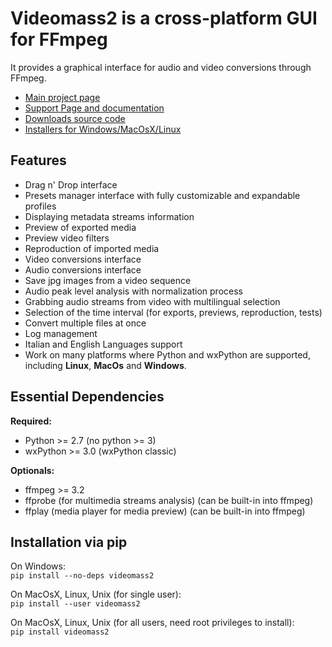 
# **Videomass2** is a cross-platform GUI for FFmpeg   
It provides a graphical interface for audio and video conversions through FFmpeg.


* [Main project page](https://github.com/jeanslack/Videomass2)
* [Support Page and documentation](http://jeanslack.github.io/Videomass2)
* [Downloads source code](https://github.com/jeanslack/Videomass2/releases)
* [Installers for Windows/MacOsX/Linux](https://sourceforge.net/projects/videomass2/)

## Features

- Drag n' Drop interface
- Presets manager interface with fully customizable and expandable profiles  
- Displaying metadata streams information 
- Preview of exported media
- Preview video filters
- Reproduction of imported media
- Video conversions interface 
- Audio conversions interface
- Save jpg images from a video sequence
- Audio peak level analysis with normalization process   
- Grabbing audio streams from video with multilingual selection  
- Selection of the time interval (for exports, previews, reproduction, tests)
- Convert multiple files at once 
- Log management
- Italian and English Languages support
- Work on many platforms where Python and wxPython are supported, 
  including **Linux**, **MacOs** and **Windows**. 

## Essential Dependencies

**Required:**
- Python >= 2.7 (no python >= 3)   
- wxPython >= 3.0 (wxPython classic)

**Optionals:**
- ffmpeg >= 3.2
- ffprobe (for multimedia streams analysis) (can be built-in into ffmpeg)
- ffplay (media player for media preview) (can be built-in into ffmpeg)

## Installation via pip

On Windows:   
    `pip install --no-deps videomass2`

On MacOsX, Linux, Unix (for single user):   
    `pip install --user videomass2`

On MacOsX, Linux, Unix (for all users, need root privileges to install):   
    `pip install videomass2`
